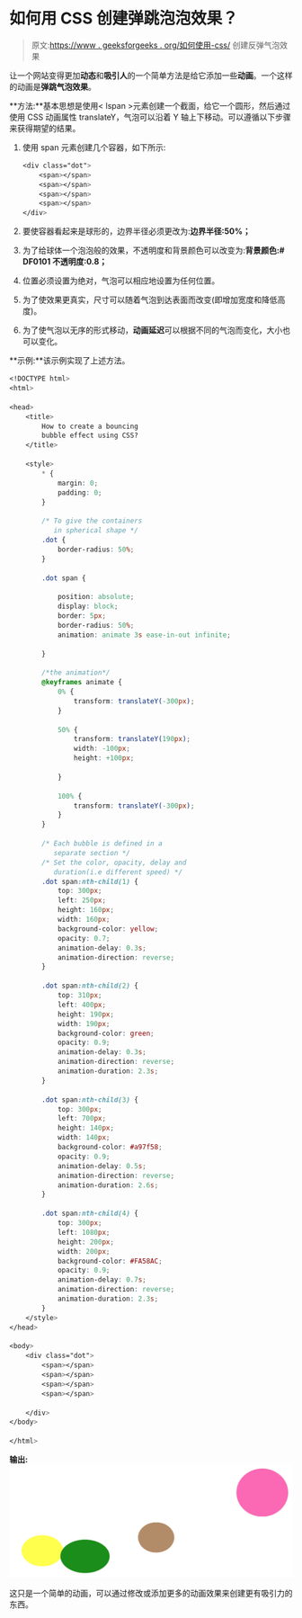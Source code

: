 # 如何用 CSS 创建弹跳泡泡效果？

> 原文:[https://www . geeksforgeeks . org/如何使用-css/](https://www.geeksforgeeks.org/how-to-create-a-bouncing-bubble-effect-using-css/) 创建反弹气泡效果

让一个网站变得更加**动态**和**吸引人**的一个简单方法是给它添加一些**动画**。一个这样的动画是**弹跳气泡效果**。

**方法:**基本思想是使用< lspan >元素创建一个截面，给它一个圆形，然后通过使用 CSS 动画属性 translateY，气泡可以沿着 Y 轴上下移动。可以遵循以下步骤来获得期望的结果。

1.  使用 span 元素创建几个容器，如下所示:

    ```css
    <div class="dot">
        <span></span>
        <span></span>
        <span></span>
        <span></span>
    </div>
    ```

2.  要使容器看起来是球形的，边界半径必须更改为:**边界半径:50%；**
3.  为了给球体一个泡泡般的效果，不透明度和背景颜色可以改变为:**背景颜色:# DF0101 不透明度:0.8；**
4.  位置必须设置为绝对，气泡可以相应地设置为任何位置。
5.  为了使效果更真实，尺寸可以随着气泡到达表面而改变(即增加宽度和降低高度)。
6.  为了使气泡以无序的形式移动，**动画延迟**可以根据不同的气泡而变化，大小也可以变化。

**示例:**该示例实现了上述方法。

```css
<!DOCTYPE html>
<html>

<head>
    <title>
        How to create a bouncing 
        bubble effect using CSS?
    </title>

    <style>
        * {
            margin: 0;
            padding: 0;
        }

        /* To give the containers
           in spherical shape */
        .dot {
            border-radius: 50%;
        }

        .dot span {

            position: absolute;
            display: block;
            border: 5px;
            border-radius: 50%;
            animation: animate 3s ease-in-out infinite;

        }

        /*the animation*/
        @keyframes animate {
            0% {
                transform: translateY(-300px);
            }

            50% {
                transform: translateY(190px);
                width: -100px;
                height: +100px;

            }

            100% {
                transform: translateY(-300px);
            }
        }

        /* Each bubble is defined in a
           separate section */
        /* Set the color, opacity, delay and
           duration(i.e different speed) */
        .dot span:nth-child(1) {
            top: 300px;
            left: 250px;
            height: 160px;
            width: 160px;
            background-color: yellow;
            opacity: 0.7;
            animation-delay: 0.3s;
            animation-direction: reverse;
        }

        .dot span:nth-child(2) {
            top: 310px;
            left: 400px;
            height: 190px;
            width: 190px;
            background-color: green;
            opacity: 0.9;
            animation-delay: 0.3s;
            animation-direction: reverse;
            animation-duration: 2.3s;
        }

        .dot span:nth-child(3) {
            top: 300px;
            left: 700px;
            height: 140px;
            width: 140px;
            background-color: #a97f58;
            opacity: 0.9;
            animation-delay: 0.5s;
            animation-direction: reverse;
            animation-duration: 2.6s;
        }

        .dot span:nth-child(4) {
            top: 300px;
            left: 1080px;
            height: 200px;
            width: 200px;
            background-color: #FA58AC;
            opacity: 0.9;
            animation-delay: 0.7s;
            animation-direction: reverse;
            animation-duration: 2.3s;
        }
    </style>
</head>

<body>
    <div class="dot">
        <span></span>
        <span></span>
        <span></span>
        <span></span>

    </div>
</body>

</html>
```

**输出:**
![](img/68bb868c5ff59c8a904bf8abddcaabf6.png)

这只是一个简单的动画，可以通过修改或添加更多的动画效果来创建更有吸引力的东西。